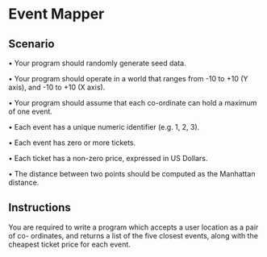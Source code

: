 # Event Mapper

## Scenario
• Your program should randomly generate seed data.

• Your program should operate in a world that ranges from -10 to +10 (Y axis), and -10 to +10 (X axis).

• Your program should assume that each co-ordinate can hold a maximum of one event.

• Each event has a unique numeric identifier (e.g. 1, 2, 3).

• Each event has zero or more tickets.

• Each ticket has a non-zero price, expressed in US Dollars.

• The distance between two points should be computed as the Manhattan distance.

## Instructions
You are required to write a program which accepts a user location as a pair of co- ordinates, and returns a list of the five closest events, along with the cheapest ticket price for each event.

